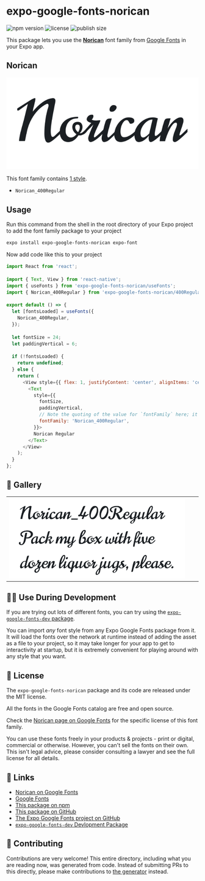 # expo-google-fonts-norican

![npm version](https://flat.badgen.net/npm/v/expo-google-fonts-norican)
![license](https://flat.badgen.net/github/license/expo/google-fonts)
![publish size](https://flat.badgen.net/packagephobia/install/expo-google-fonts-norican)

This package lets you use the [**Norican**](https://fonts.google.com/specimen/Norican) font family from [Google Fonts](https://fonts.google.com/) in your Expo app.

## Norican

![Norican](./font-family.png)

This font family contains [1 style](#-gallery).

- `Norican_400Regular`

## Usage

Run this command from the shell in the root directory of your Expo project to add the font family package to your project
```sh
expo install expo-google-fonts-norican expo-font
```

Now add code like this to your project
```js
import React from 'react';

import { Text, View } from 'react-native';
import { useFonts } from 'expo-google-fonts-norican/useFonts';
import { Norican_400Regular } from 'expo-google-fonts-norican/400Regular';

export default () => {
  let [fontsLoaded] = useFonts({
    Norican_400Regular,
  });

  let fontSize = 24;
  let paddingVertical = 6;

  if (!fontsLoaded) {
    return undefined;
  } else {
    return (
      <View style={{ flex: 1, justifyContent: 'center', alignItems: 'center' }}>
        <Text
          style={{
            fontSize,
            paddingVertical,
            // Note the quoting of the value for `fontFamily` here; it expects a string!
            fontFamily: 'Norican_400Regular',
          }}>
          Norican Regular
        </Text>
      </View>
    );
  }
};

```

## 🔡 Gallery


||||
|-|-|-|
|![Norican_400Regular](.//400Regular/Norican_400Regular.ttf.png)||||


## 👩‍💻 Use During Development

If you are trying out lots of different fonts, you can try using the [`expo-google-fonts-dev` package](https://github.com/freeboub/google-fonts/tree/master/font-packages/dev#readme).

You can import *any* font style from any Expo Google Fonts package from it. It will load the fonts
over the network at runtime instead of adding the asset as a file to your project, so it may take longer
for your app to get to interactivity at startup, but it is extremely convenient
for playing around with any style that you want.

## 📖 License

The `expo-google-fonts-norican` package and its code are released under the MIT license.

All the fonts in the Google Fonts catalog are free and open source.

Check the [Norican page on Google Fonts](https://fonts.google.com/specimen/Norican) for the specific license of this font family.

You can use these fonts freely in your products & projects - print or digital, commercial or otherwise. However, you can't sell the fonts on their own. This isn't legal advice, please consider consulting a lawyer and see the full license for all details.

## 🔗 Links

- [Norican on Google Fonts](https://fonts.google.com/specimen/Norican)
- [Google Fonts](https://fonts.google.com/)
- [This package on npm](https://www.npmjs.com/package/expo-google-fonts-norican)
- [This package on GitHub](https://github.com/freeboub/google-fonts/tree/master/font-packages/norican)
- [The Expo Google Fonts project on GitHub](https://github.com/freeboub/google-fonts)
- [`expo-google-fonts-dev` Devlopment Package](https://github.com/freeboub/google-fonts/tree/master/font-packages/dev)

## 🤝 Contributing

Contributions are very welcome! This entire directory, including what you are reading now, was generated from code. Instead of submitting PRs to this directly, please make contributions to [the generator](https://github.com/freeboub/google-fonts/tree/master/packages/generator) instead.
